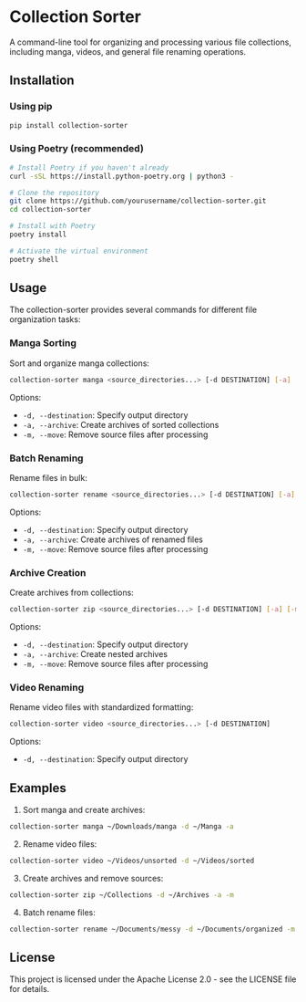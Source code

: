 # Collection Sorter

A command-line tool for organizing and processing various file collections, including manga, videos, and general file renaming operations.

## Installation

### Using pip
```bash
pip install collection-sorter
```

### Using Poetry (recommended)
```bash
# Install Poetry if you haven't already
curl -sSL https://install.python-poetry.org | python3 -

# Clone the repository
git clone https://github.com/yourusername/collection-sorter.git
cd collection-sorter

# Install with Poetry
poetry install

# Activate the virtual environment
poetry shell
```

## Usage

The collection-sorter provides several commands for different file organization tasks:

### Manga Sorting

Sort and organize manga collections:

```bash
collection-sorter manga <source_directories...> [-d DESTINATION] [-a] [-m]
```

Options:
- `-d, --destination`: Specify output directory
- `-a, --archive`: Create archives of sorted collections
- `-m, --move`: Remove source files after processing

### Batch Renaming

Rename files in bulk:

```bash
collection-sorter rename <source_directories...> [-d DESTINATION] [-a] [-m]
```

Options:
- `-d, --destination`: Specify output directory
- `-a, --archive`: Create archives of renamed files
- `-m, --move`: Remove source files after processing

### Archive Creation

Create archives from collections:

```bash
collection-sorter zip <source_directories...> [-d DESTINATION] [-a] [-m]
```

Options:
- `-d, --destination`: Specify output directory
- `-a, --archive`: Create nested archives
- `-m, --move`: Remove source files after processing

### Video Renaming

Rename video files with standardized formatting:

```bash
collection-sorter video <source_directories...> [-d DESTINATION]
```

Options:
- `-d, --destination`: Specify output directory

## Examples

1. Sort manga and create archives:
```bash
collection-sorter manga ~/Downloads/manga -d ~/Manga -a
```

2. Rename video files:
```bash
collection-sorter video ~/Videos/unsorted -d ~/Videos/sorted
```

3. Create archives and remove sources:
```bash
collection-sorter zip ~/Collections -d ~/Archives -a -m
```

4. Batch rename files:
```bash
collection-sorter rename ~/Documents/messy -d ~/Documents/organized -m
```

## License

This project is licensed under the Apache License 2.0 - see the LICENSE file for details.
